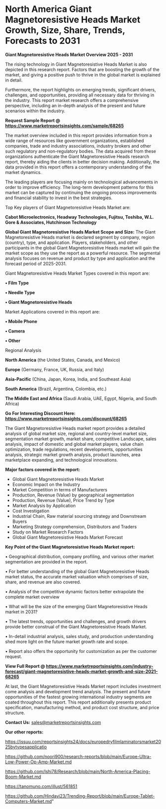 # North America Giant Magnetoresistive Heads Market Growth, Size, Share, Trends, Forecasts to 2031

<Strong> Giant Magnetoresistive Heads Market Overview 2025 - 2031</strong>

The rising technology in Giant Magnetoresistive Heads Market is also depicted in this research report. Factors that are boosting the growth of the market, and giving a positive push to thrive in the global market is explained in detail.

Furthermore, the report highlights on emerging trends, significant drivers, challenges, and opportunities, providing all necessary data for thriving in the industry. This report market research offers a comprehensive perspective, including an in-depth analysis of the present and future scenarios within the industry.

<strong>Request Sample Report @ <a href=https://www.marketreportsinsights.com/sample/68265>https://www.marketreportsinsights.com/sample/68265</a></strong>

The market overview included in this report provides information from a wide range of resources like government organizations, established companies, trade and industry associations, industry brokers and other such regulatory and non-regulatory bodies. The data acquired from these organizations authenticate the Giant Magnetoresistive Heads research report, thereby aiding the clients in better decision making. Additionally, the data provided in this report offers a contemporary understanding of the market dynamics.

The leading players are focusing mainly on technological advancements in order to improve efficiency. The long-term development patterns for this market can be captured by continuing the ongoing process improvements and financial stability to invest in the best strategies.

Top Key players of Giant Magnetoresistive Heads Market are:

<strong>Cabot Microelectronics, Headway Technologies, Fujitsu, Toshiba, W.L. Gore & Associates, Hutchinson Technology</strong>

<strong><b>Global Giant Magnetoresistive Heads Market Scope and Size:</b></strong>
The Giant Magnetoresistive Heads market is declared segment by company, region (country), type, and application. Players, stakeholders, and other participants in the global Giant Magnetoresistive Heads market will gain the market scope as they use the report as a powerful resource. The segmental analysis focuses on revenue and product by type and application and the forecast period of 2025-2031.

Giant Magnetoresistive Heads Market Types covered in this report are:

<strong>• Film Type

• Needle Type

• Giant Magnetoresistive Heads</strong>

Market Applications covered in this report are:

<strong>• Mobile Phone

• Camera

• Other</strong> 

Regional Analysis

<strong>North America</strong> (the United States, Canada, and Mexico)

<strong>Europe</strong> (Germany, France, UK, Russia, and Italy)

<strong>Asia-Pacific</strong> (China, Japan, Korea, India, and Southeast Asia)

<strong>South America</strong> (Brazil, Argentina, Colombia, etc.)

<strong>The Middle East and Africa</strong> (Saudi Arabia, UAE, Egypt, Nigeria, and South Africa)

<strong>Go For Interesting Discount Here: <a href=https://www.marketreportsinsights.com/discount/68265>https://www.marketreportsinsights.com/discount/68265</a></strong>

The Giant Magnetoresistive Heads market report provides a detailed analysis of global market size, regional and country-level market size, segmentation market growth, market share, competitive Landscape, sales analysis, impact of domestic and global market players, value chain optimization, trade regulations, recent developments, opportunities analysis, strategic market growth analysis, product launches, area marketplace expanding, and technological innovations.

<strong><b>Major factors covered in the report:</b></strong>
<ul>
  <li>Global Giant Magnetoresistive Heads Market </li>
  <li>Economic Impact on the Industry</li>
  <li>Market Competition in terms of Manufacturers</li>
  <li>Production, Revenue (Value) by geographical segmentation</li>
  <li>Production, Revenue (Value), Price Trend by Type</li>
  <li>Market Analysis by Application</li>
  <li>Cost Investigation</li>
  <li>Industrial Chain, Raw material sourcing strategy and Downstream Buyers</li>
  <li>Marketing Strategy comprehension, Distributors and Traders</li>
  <li>Study on Market Research Factors</li>
  <li>Global Giant Magnetoresistive Heads Market Forecast</li>
</ul>

<strong><b>Key Point of the Giant Magnetoresistive Heads Market report:</b></strong>

• Geographical distribution, company profiling, and various other market segmentation are provided in the report.

• For better understanding of the global Giant Magnetoresistive Heads market status, the accurate market valuation which comprises of size, share, and revenue are also covered.

• Analysis of the competitive dynamic factors better extrapolate the complete market overview

• What will be the size of the emerging Giant Magnetoresistive Heads market in 2031?

• The latest trends, opportunities and challenges, and growth drivers provide better construal of the Giant Magnetoresistive Heads Market.

• In-detail industrial analysis, sales study, and production understanding shed more light on the future market growth rate and scope.

• Report also offers the opportunity for customization as per the customer request.

<strong><b>View Full Report @ <a href=https://www.marketreportsinsights.com/industry-forecast/giant-magnetoresistive-heads-market-growth-and-size-2021-68265>https://www.marketreportsinsights.com/industry-forecast/giant-magnetoresistive-heads-market-growth-and-size-2021-68265</a></b></strong>


At last, the Giant Magnetoresistive Heads Market report includes investment come analysis and development trend analysis. The present and future opportunities of the fastest growing international industry segments are coated throughout this report. This report additionally presents product specification, manufacturing method, and product cost structure, and price structure.

<strong>Contact Us:</strong>
sales@marketreportsinsights.com

<strong>Our other reports:</strong>

<a href=https://issuu.com/reportsinsights24/docs/europedryfilmlaminatorsmarket2025bytypesapplicatio>https://issuu.com/reportsinsights24/docs/europedryfilmlaminatorsmarket2025bytypesapplicatio</a>

<a href=https://github.com/noori900/research-reports/blob/main/Europe-Ultra-Low-Power-Op-Amp-Market.md>https://github.com/noori900/research-reports/blob/main/Europe-Ultra-Low-Power-Op-Amp-Market.md</a>

<a href=https://github.com/Ishi78/Research/blob/main/North-America-Placing-Boom-Market.md>https://github.com/Ishi78/Research/blob/main/North-America-Placing-Boom-Market.md</a>

<a href=https://tanomuno.com/illust/561851>https://tanomuno.com/illust/561851</a>

<a href=https://github.com/Hindavi23/Trending-Report/blob/main/Europe-Tablet-Computers-Market.md>https://github.com/Hindavi23/Trending-Report/blob/main/Europe-Tablet-Computers-Market.md</a>"
